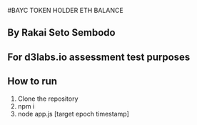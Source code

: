 #BAYC TOKEN HOLDER ETH BALANCE
## By Rakai Seto Sembodo
## For d3labs.io assessment test purposes

## How to run
1. Clone the repository
2. npm i
3. node app.js [target epoch timestamp]
